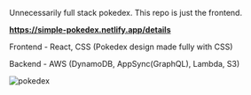 Unnecessarily full stack pokedex. This repo is just the frontend.

**https://simple-pokedex.netlify.app/details**

Frontend - React, CSS (Pokedex design made fully with CSS)

Backend - AWS (DynamoDB, AppSync(GraphQL), Lambda, S3)


![pokedex](https://user-images.githubusercontent.com/43520453/143429098-7d931c56-00ac-45f7-8f3d-52e13a39b97b.gif)
